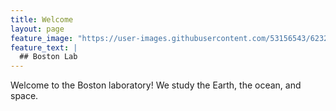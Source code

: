 ```yaml
---
title: Welcome
layout: page
feature_image: "https://user-images.githubusercontent.com/53156543/62320385-0bddd380-b46e-11e9-89b5-f6749fc71f1b.JPG"
feature_text: |
  ## Boston Lab
---
```


Welcome to the Boston laboratory! We study the Earth, the ocean, and space.
